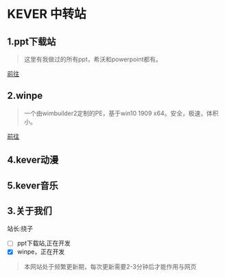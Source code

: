 <h1>KEVER 中转站</h1>
<h2>1.ppt下载站</h2>

>这里有我做过的所有ppt，希沃和powerpoint都有。

<a href="/ppt.html" title="ppt">前往</a>
<h2>2.winpe</h2>

>一个由wimbuilder2定制的PE，基于win10 1909 x64。安全，极速，体积小。

<a href="/404.html" title="404">前往</a>

<h2>4.kever动漫</h2>

<h2>5.kever音乐</h2>

<h2>3.关于我们</h2>
站长:挠子

- [ ] ppt下载站,正在开发
- [x] winpe，正在开发

>本网站处于频繁更新期，每次更新需要2-3分钟后才能作用与网页

